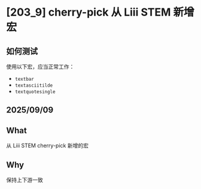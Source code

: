 # [203_9] cherry-pick 从 Liii STEM 新增宏

## 如何测试

使用以下宏，应当正常工作：
- `textbar`
- `textasciitilde`
- `textquotesingle`

## 2025/09/09

## What

从 Liii STEM cherry-pick 新增的宏

## Why

保持上下游一致


